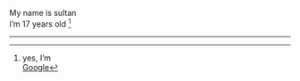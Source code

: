 My name is sultan  
Iʼm 17 years old [^1]
***
[^1]: yes, Iʼm  
[Google](google.com "محرك البحث Google")
